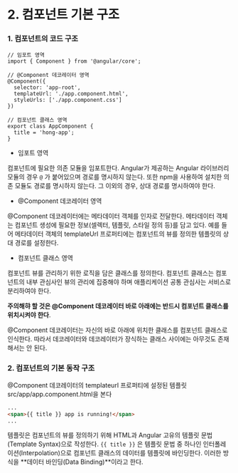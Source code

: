 # 2. 컴포넌트 기본 구조

### 1. 컴포넌트의 코드 구조

```tsx
// 임포트 영역
import { Component } from '@angular/core';

// @Component 데코레이터 영역
@Component({
  selector: 'app-root',
  templateUrl: './app.component.html',
  styleUrls: ['./app.component.css']
})

// 컴포넌트 클래스 영역
export class AppComponent {
  title = 'hong-app';
}
```

- 임포트 영역

컴포넌트에 필요한 의존 모듈을 임포트한다. Angular가 제공하는 Angular 라이브러리 모듈의 경우 `@` 가 붙어있으며 경로를 명시하지 않는다. 또한 npm을 사용하여 설치한 의존 모듈도 경로를 명시하지 않는다. 그 이외의 경우, 상대 경로를 명시하여야 한다.

- @Component 데코레이터 영역

@Component 데코레이터에는 메타데이터 객체를 인자로 전달한다. 메타데이터 객체는 컴포넌트 생성에 필요한 정보(셀렉터, 템플릿, 스타일 정의 등)를 담고 있다. 예를 들어 메타데이터 객체의 templateUrl 프로퍼티에는 컴포넌트의 뷰를 정의한 템플릿의 상대 경로를 설정한다.

- 컴포넌트 클래스 영역

컴포넌트 뷰를 관리하기 위한 로직을 담은 클래스를 정의한다. 컴포넌트 클래스는 컴포넌트의 내부 관심사인 뷰의 관리에 집중해야 하며 애플리케이션 공통 관심사는 서비스로 분리하여야 한다.

**주의해햐 할 것은 @Component 데코레이터 바로 아래에는 반드시 컴포넌트 클래스를 위치시켜야 한다**.

@Component 데코레이터는 자신의 바로 아래에 위치한 클래스를 컴포넌트 클래스로 인식한다. 따라서 데코레이터와 데코레이터가 장식하는 클래스 사이에는 아무것도 존재해서는 안 된다.

### 2. 컴포넌트의 기본 동작 구조

@Component 데코레이터의 templateurl 프로퍼티에 설정된 템플릿 src/app/app.component.html을 본다

```html
...
<span>{{ title }} app is running!</span>
...
```

템플릿은 컴포넌트의 뷰를 정의하기 위해 HTML과 Angular 고유의 템플릿 문법(Template Syntax)으로 작성한다. `{{ title }}` 은 템플릿 문법 중 하나인 인터폴레이션(Interpolation)으로 컴포넌트 클래스의 데이터를 템플릿에 바인딩한다. 이러한 방식을 **데이터 바인딩(Data Binding)**이라고 한다.